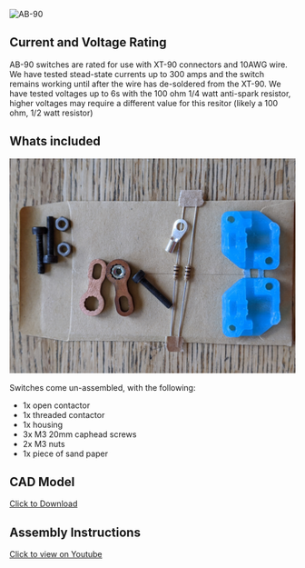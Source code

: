 ![AB-90](./Images/90/switch.jpg)

## Current and Voltage Rating

AB-90 switches are rated for use with XT-90 connectors and 10AWG wire.  We have tested stead-state currents up to 300 amps and the switch remains working until after the wire has de-soldered from the XT-90.  We have tested voltages up to 6s with the 100 ohm 1/4 watt anti-spark resistor, higher voltages may require a different value for this resitor (likely a 100 ohm, 1/2 watt resistor)


## Whats included

![AB-90](./Images/90/package.jpg)


Switches come un-assembled, with the following:

* 1x open contactor
* 1x threaded contactor
* 1x housing
* 3x M3 20mm caphead screws
* 2x M3 nuts
* 1x piece of sand paper

## CAD Model

[Click to Download](./Simplified-90.STEP)

## Assembly Instructions

[Click to view on Youtube](https://www.youtube.com/watch?v=kMkajTkXM5A)
